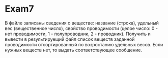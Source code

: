 # Exam7
 
В файле записаны сведения о веществе: название (строка), удельный вес (вещественное число), свойство проводимости (целое число: 0 - нет проводимости, 1 - полупроводник, 2 - проводник). Получить и вывести в результируещий файл список веществ заданной проводимости отсортированный по возростанию удельных весов. Если нужных веществ нет, то выдать соответствующее сообщение.  
